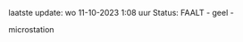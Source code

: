 laatste update: 
wo 11-10-2023  1:08   uur 
Status: FAALT - geel - 
<div class="service Y">microstation</div>